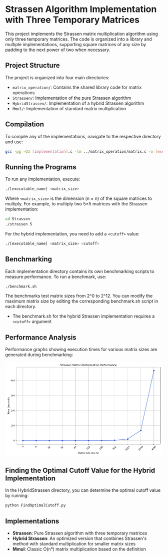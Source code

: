 # Strassen Algorithm Implementation with Three Temporary Matrices

This project implements the Strassen matrix multiplication algorithm using only three temporary matrices. The code is organized into a library and multiple implementations, supporting square matrices of any size by padding to the next power of two when necessary.

## Project Structure

The project is organized into four main directories:
- `matrix_operation/`: Contains the shared library code for matrix operations
- `Strassen/`: Implementation of the pure Strassen algorithm
- `HybridStrassen/`: Implementation of a hybrid Strassen algorithm
- `Mmul/`: Implementation of standard matrix multiplication

## Compilation

To compile any of the implementations, navigate to the respective directory and use:

```bash
gcc -pg -O3 [implementation].c -lm ../matrix_operation/matrix.c -o [executable_name]
```

## Running the Programs

To run any implementation, execute:

```bash
./[executable_name] <matrix_size>
```

Where `<matrix_size>` is the dimension (n × n) of the square matrices to multiply. For example, to multiply two 5×5 matrices with the Strassen implementation:

```bash
cd Strassen
./strassen 5
```

For the hybrid implementation, you need to add a `<cutoff>` value:

```bash
./[executable_name] <matrix_size> <cutoff>
```

## Benchmarking

Each implementation directory contains its own benchmarking scripts to measure performance. To run a benchmark, use:

```bash
./benchmark.sh
```

The benchmarks test matrix sizes from 2^0 to 2^12. You can modify the maximum matrix size by editing the corresponding benchmark.sh script in each directory.

- The benchmark.sh for the hybrid Strassen implementation requires a `<cutoff>` argument

## Performance Analysis

Performance graphs showing execution times for various matrix sizes are generated during benchmarking:

![Performance graph](strassen_performance.png)

## Finding the Optimal Cutoff Value for the Hybrid Implementation

In the HybridStrassen directory, you can determine the optimal cutoff value by running:

```bash
python FindOptimalCutoff.py
```

## Implementations

- **Strassen**: Pure Strassen algorithm with three temporary matrices
- **Hybrid Strassen**: An optimized version that combines Strassen's method with standard multiplication for smaller matrix sizes
- **Mmul**: Classic O(n³) matrix multiplication based on the definition
